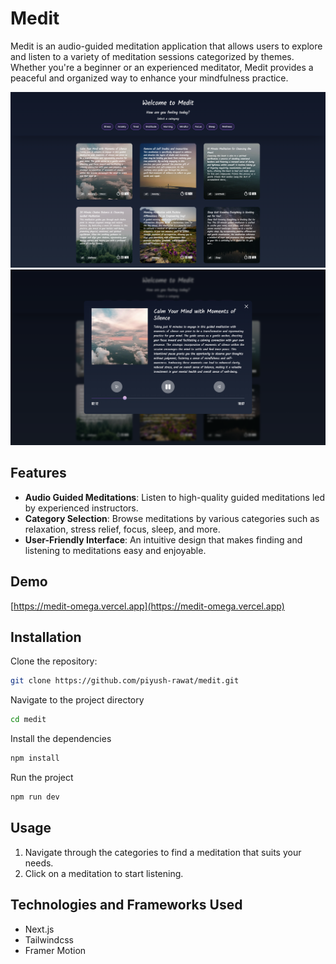 # Medit

Medit is an audio-guided meditation application that allows users to explore and listen to a variety of meditation sessions categorized by themes. Whether you're a beginner or an experienced meditator, Medit provides a peaceful and organized way to enhance your mindfulness practice.

![Screenshot 1](./public/screenshiots/1.png)
![Screenshot 2](./public//screenshiots/2.png)

## Features

- **Audio Guided Meditations**: Listen to high-quality guided meditations led by experienced instructors.
- **Category Selection**: Browse meditations by various categories such as relaxation, stress relief, focus, sleep, and more.
- **User-Friendly Interface**: An intuitive design that makes finding and listening to meditations easy and enjoyable.

## Demo

[https://medit-omega.vercel.app](https://medit-omega.vercel.app)

## Installation

Clone the repository:

```bash
git clone https://github.com/piyush-rawat/medit.git
```

Navigate to the project directory

```bash
cd medit
```

Install the dependencies

```bash
npm install
```

Run the project

```bash
npm run dev
```

## Usage

1. Navigate through the categories to find a meditation that suits your needs.
2. Click on a meditation to start listening.

## Technologies and Frameworks Used

- Next.js
- Tailwindcss
- Framer Motion
